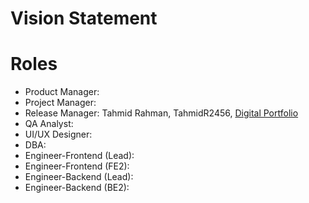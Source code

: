 # Vision Statement



# Roles

- Product Manager:
- Project Manager:
- Release Manager: Tahmid Rahman, TahmidR2456, [Digital Portfolio](https://www.codermerlin.com/users/tahmid-rahman/Digital%20Portfolio/index.html)
- QA Analyst:
- UI/UX Designer: 
- DBA:
- Engineer-Frontend (Lead):
- Engineer-Frontend (FE2):
- Engineer-Backend (Lead):
- Engineer-Backend (BE2):

